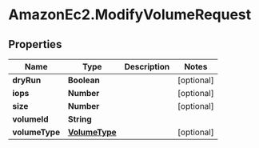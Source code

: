 # AmazonEc2.ModifyVolumeRequest

## Properties

Name | Type | Description | Notes
------------ | ------------- | ------------- | -------------
**dryRun** | **Boolean** |  | [optional] 
**iops** | **Number** |  | [optional] 
**size** | **Number** |  | [optional] 
**volumeId** | **String** |  | 
**volumeType** | [**VolumeType**](VolumeType.md) |  | [optional] 


